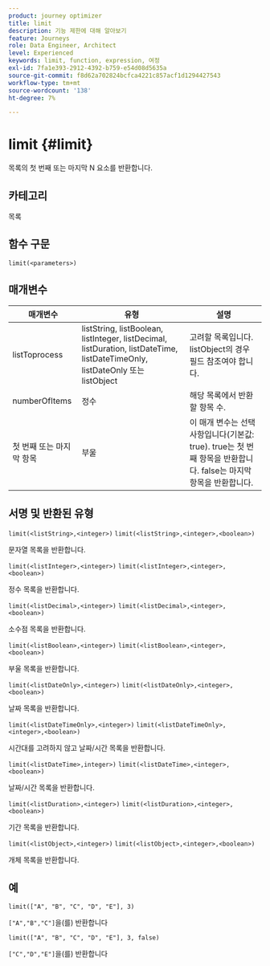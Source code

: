 ```yaml
---
product: journey optimizer
title: limit
description: 기능 제한에 대해 알아보기
feature: Journeys
role: Data Engineer, Architect
level: Experienced
keywords: limit, function, expression, 여정
exl-id: 7fa1e393-2912-4392-b759-e54d08d5635a
source-git-commit: f8d62a702824bcfca4221c857acf1d1294427543
workflow-type: tm+mt
source-wordcount: '138'
ht-degree: 7%

---
```


# limit {#limit}

목록의 첫 번째 또는 마지막 N 요소를 반환합니다.

## 카테고리

목록

## 함수 구문

`limit(<parameters>)`

## 매개변수

| 매개변수 | 유형 | 설명 |
|-----------|------------------|------------------|
| listToprocess | listString, listBoolean, listInteger, listDecimal, listDuration, listDateTime, listDateTimeOnly, listDateOnly 또는 listObject | 고려할 목록입니다. listObject의 경우 필드 참조여야 합니다. |
| numberOfItems | 정수 | 해당 목록에서 반환할 항목 수. |
| 첫 번째 또는 마지막 항목 | 부울 | 이 매개 변수는 선택 사항입니다(기본값: true). true는 첫 번째 항목을 반환합니다. false는 마지막 항목을 반환합니다. |

## 서명 및 반환된 유형

`limit(<listString>,<integer>)`
`limit(<listString>,<integer>,<boolean>)`

문자열 목록을 반환합니다.

`limit(<listInteger>,<integer>)`
`limit(<listInteger>,<integer>,<boolean>)`

정수 목록을 반환합니다.

`limit(<listDecimal>,<integer>)`
`limit(<listDecimal>,<integer>,<boolean>)`

소수점 목록을 반환합니다.

`limit(<listBoolean>,<integer>)`
`limit(<listBoolean>,<integer>,<boolean>)`

부울 목록을 반환합니다.

`limit(<listDateOnly>,<integer>)`
`limit(<listDateOnly>,<integer>,<boolean>)`

날짜 목록을 반환합니다.

`limit(<listDateTimeOnly>,<integer>)`
`limit(<listDateTimeOnly>,<integer>,<boolean>)`

시간대를 고려하지 않고 날짜/시간 목록을 반환합니다.

`limit(<listDateTime>,integer>)`
`limit(<listDateTime>,<integer>,<boolean>)`

날짜/시간 목록을 반환합니다.

`limit(<listDuration>,<integer>)`
`limit(<listDuration>,<integer>,<boolean>)`

기간 목록을 반환합니다.

`limit(<listObject>,<integer>)`
`limit(<listObject>,<integer>,<boolean>)`

개체 목록을 반환합니다.

## 예

`limit(["A", "B", "C", "D", "E"], 3)`

`["A","B","C"]`을(를) 반환합니다

`limit(["A", "B", "C", "D", "E"], 3, false)`

`["C","D","E"]`을(를) 반환합니다
